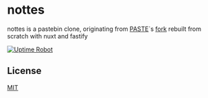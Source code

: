 # nottes

nottes is a pastebin clone, originating from [PASTE](https://github.com/jordansamuel/PASTE)`s [fork](https://github.com/wsehl/wspaste) rebuilt from scratch with nuxt and fastify

[![Uptime Robot](https://img.shields.io/uptimerobot/status/m792514508-fa53c8212e42cfdbb8b9cab3?label=server)](https://stats.uptimerobot.com/kXD0runRnw/792514508)

## License

[MIT](/LICENSE)
